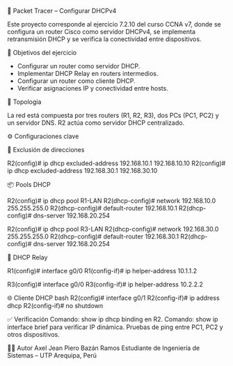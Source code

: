  🧪 Packet Tracer – Configurar DHCPv4

Este proyecto corresponde al ejercicio 7.2.10 del curso CCNA v7, donde se configura un router Cisco como servidor DHCPv4, se implementa retransmisión DHCP y se verifica la conectividad entre dispositivos.

 🎯 Objetivos del ejercicio

- Configurar un router como servidor DHCP.
- Implementar DHCP Relay en routers intermedios.
- Configurar un router como cliente DHCP.
- Verificar asignaciones IP y conectividad entre hosts.

 🧩 Topología

La red está compuesta por tres routers (R1, R2, R3), dos PCs (PC1, PC2) y un servidor DNS. R2 actúa como servidor DHCP centralizado.

⚙️ Configuraciones clave

 🔐 Exclusión de direcciones

R2(config)# ip dhcp excluded-address 192.168.10.1 192.168.10.10
R2(config)# ip dhcp excluded-address 192.168.30.1 192.168.30.10

📦 Pools DHCP

R2(config)# ip dhcp pool R1-LAN
R2(dhcp-config)# network 192.168.10.0 255.255.255.0
R2(dhcp-config)# default-router 192.168.10.1
R2(dhcp-config)# dns-server 192.168.20.254

R2(config)# ip dhcp pool R3-LAN
R2(dhcp-config)# network 192.168.30.0 255.255.255.0
R2(dhcp-config)# default-router 192.168.30.1
R2(dhcp-config)# dns-server 192.168.20.254

📡 DHCP Relay

R1(config)# interface g0/0
R1(config-if)# ip helper-address 10.1.1.2

R3(config)# interface g0/0
R3(config-if)# ip helper-address 10.2.2.2

🌐 Cliente DHCP
bash
R2(config)# interface g0/1
R2(config-if)# ip address dhcp
R2(config-if)# no shutdown

✅ Verificación
Comando: show ip dhcp binding en R2.
Comando: show ip interface brief para verificar IP dinámica.
Pruebas de ping entre PC1, PC2 y otros dispositivos.

👨‍💻 Autor
Axel Jean Piero Bazán Ramos Estudiante de Ingeniería de Sistemas – UTP Arequipa, Perú
